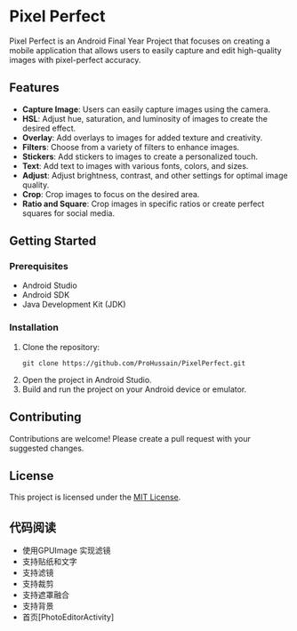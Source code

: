 <!DOCTYPE html>
<html>
<body>
	<h1>Pixel Perfect</h1>
	<p>Pixel Perfect is an Android Final Year Project that focuses on creating a mobile application that allows users to easily capture and edit high-quality images with pixel-perfect accuracy.</p>

<h2>Features</h2>
<ul>
	<li><strong>Capture Image</strong>: Users can easily capture images using the camera.</li>
	<li><strong>HSL</strong>: Adjust hue, saturation, and luminosity of images to create the desired effect.</li>
	<li><strong>Overlay</strong>: Add overlays to images for added texture and creativity.</li>
	<li><strong>Filters</strong>: Choose from a variety of filters to enhance images.</li>
	<li><strong>Stickers</strong>: Add stickers to images to create a personalized touch.</li>
	<li><strong>Text</strong>: Add text to images with various fonts, colors, and sizes.</li>
	<li><strong>Adjust</strong>: Adjust brightness, contrast, and other settings for optimal image quality.</li>
	<li><strong>Crop</strong>: Crop images to focus on the desired area.</li>
	<li><strong>Ratio and Square</strong>: Crop images in specific ratios or create perfect squares for social media.</li>
</ul>

<h2>Getting Started</h2>
<h3>Prerequisites</h3>
<ul>
	<li>Android Studio</li>
	<li>Android SDK</li>
	<li>Java Development Kit (JDK)</li>
</ul>

<h3>Installation</h3>
<ol>
	<li>Clone the repository: 
		<pre><code>git clone https://github.com/ProHussain/PixelPerfect.git</code></pre>
	</li>
	<li>Open the project in Android Studio.</li>
	<li>Build and run the project on your Android device or emulator.</li>
</ol>

<h2>Contributing</h2>
<p>Contributions are welcome! Please create a pull request with your suggested changes.</p>

<h2>License</h2>
<p>This project is licensed under the <a href="https://opensource.org/licenses/MIT">MIT License</a>.</p>
</body>
</html>

## 代码阅读

- 使用GPUImage 实现滤镜
- 支持贴纸和文字
- 支持滤镜
- 支持裁剪
- 支持遮罩融合
- 支持背景
- 首页[PhotoEditorActivity]
